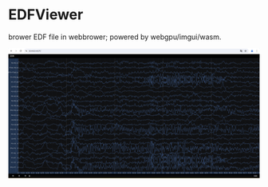 # EDFViewer

brower EDF file in webbrower; powered by webgpu/imgui/wasm.

![screen](docs/screen-1.png)

